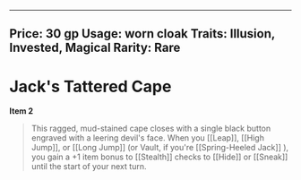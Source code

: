 
---
Price: 30 gp
Usage: worn cloak
Traits: Illusion, Invested, Magical
Rarity: Rare
---

# Jack's Tattered Cape

**Item 2**

> This ragged, mud-stained cape closes with a single black button engraved with a leering devil's face. When you [[Leap]], [[High Jump]], or [[Long Jump]] (or Vault, if you're [[Spring-Heeled Jack]] ), you gain a +1 item bonus to [[Stealth]] checks to [[Hide]] or [[Sneak]] until the start of your next turn.
